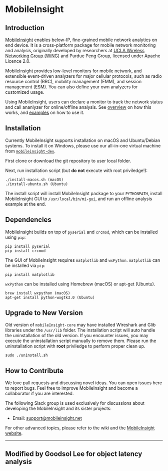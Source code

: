 MobileInsight
==============

## Introduction

[MobileInsight](http://mobileinsight.net) enables below-IP, fine-grained mobile network analytics on end device. It is a cross-platform package for mobile network monitoring and analysis, originally developed by researchers at [UCLA Wireless Networking Group (WiNG)](http://metro.cs.ucla.edu) and Purdue Peng Group, licensed under Apache Licence 2.0.

MobileInsight provides low-level monitors for mobile network, and extensible event-driven analyzers for major cellular protocols, such as radio resource control (RRC), mobility management (EMM), and session management (ESM). You can also define your own analyzers for customized usage.

Using MobileInsight, users can declare a monitor to track the network status and call ananlyzer for online/offline analysis. See [overview](http://mobileinsight.net/developer-guide.html) on how this works, and [examples](http://mobileinsight.net/tutorials.html) on how to use it.


## Installation

Currently MobileInsight supports installation on macOS and Ubuntu/Debian systems. To install it on Windows, please use our all-in-one virtual machine from [`mobileinsight-dev`](https://github.com/mobile-insight/mobileinsight-dev).



First clone or download the git repository to user local folder.



Next, run installation script (but __do not__ execute with root priviledge!):

    ./install-macos.sh (macOS)
    ./install-ubuntu.sh (Ubuntu)

The install script will install MobileInsight package to your `PYTHONPATH`, install MobileInsight GUI to `/usr/local/bin/mi-gui`, and run an offline analysis example at the end.


## Dependencies

MobileInsight builds on top of `pyserial` and `crcmod`, which can be installed using `pip`:

    pip install pyserial
    pip install crcmod

The GUI of MobileInsight requires `matplotlib` and `wxPython`. `matplotlib` can be installed via `pip`:

    pip install matplotlib

`wxPython` can be installed using Homebrew (macOS) or apt-get (Ubuntu).

    brew install wxpython (macOS)
    apt-get install python-wxgtk3.0 (Ubuntu)


## Upgrade to New Version

Old version of `mobileInsight-core` may have installed Wireshark and Glib libraries under the `/usr/lib` folder. The installation script will auto handle the uninstallation of the old version. If you encounter issues, you may execute the uninstallation script manually to remove them. Please run the uninstallation script with __root__ priviledge to perform proper clean up.

    sudo ./uninstall.sh


## How to Contribute

We love pull requests and discussing novel ideas. You can open issues here to report bugs. Feel free to improve MobileInsight and become a collaborator if you are interested.

The following Slack group is used exclusively for discussions about developing the MobileInsight and its sister projects:

+ Email: support@mobileinsight.net

For other advanced topics, please refer to the wiki and the [MobileInsight website](http://mobileinsight.net).

_________________________________________________________
## Modified by Goodsol Lee for object latency analysis


